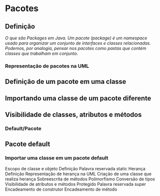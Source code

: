 # Pacotes
## Definição
*O que são Packages em Java. Um pacote (package) é um namespace usado para organizar um conjunto de interfaces e classes relacionadas. Podemos, por analogia, pensar nos pacotes como pastas que contém classes que trabalham em conjunto.*

### Representação de pacotes na UML

## Definição de um pacote em uma classe
## Importando uma classe de um pacote diferente
## Visibilidade de classes, atributos e métodos

### Default/Pacote

## Pacote default

### Importar uma classe em um pacote default
Escopo de classe e objeto
Definição
Palavra reservada static
Herança
Definição
Representação de herança na UML
Criação de uma classe que realiza herança
Sobreescrita de métodos
Polimorfismo
Conversão de tipos
Visibilidade de atributos e métodos
Protegido
Palavra reservada super
Encadeamento de construtor
Encadeamento de método
